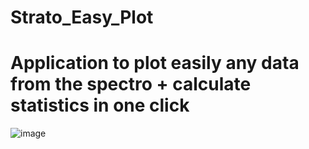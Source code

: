 # Strato_Easy_Plot
# Application to plot easily any data from the spectro + calculate statistics in one click 

![image](https://github.com/NATRIST-0/Strato_Easy_Plot_VC/assets/167151443/f6af6040-aa65-4d58-a006-a7ac4f5ba030)
